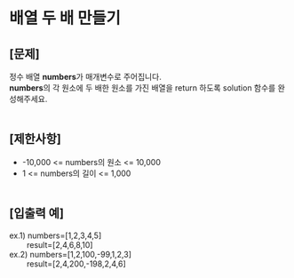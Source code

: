 # 배열 두 배 만들기
## **[문제]**
정수 배열 **numbers**가 매개변수로 주어집니다.<br>
**numbers**의 각 원소에 두 배한 원소를 가진 배열을 return 하도록 solution 함수를 완성해주세요.<br>
<br>

## **[제한사항]**
* -10,000 <= numbers의 원소 <= 10,000
* 1 <= numbers의 길이 <= 1,000
<br><br>

## **[입출력 예]**
ex.1) numbers=[1,2,3,4,5]<br>
&nbsp;&nbsp;&nbsp;&nbsp;&nbsp;&nbsp;&nbsp;&nbsp;result=[2,4,6,8,10]<br>
ex.2) numbers=[1,2,100,-99,1,2,3]<br>
&nbsp;&nbsp;&nbsp;&nbsp;&nbsp;&nbsp;&nbsp;&nbsp;result=[2,4,200,-198,2,4,6]<br>